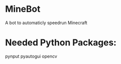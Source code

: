 # MineBot
A bot to automaticly speedrun Minecraft

# Needed Python Packages:
pynput
pyautogui
opencv
